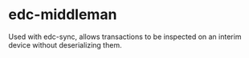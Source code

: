 # edc-middleman
Used with edc-sync, allows transactions to be inspected on an interim device without deserializing them.
